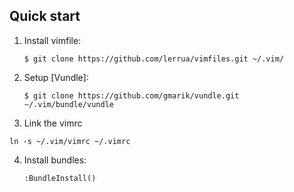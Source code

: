 ## Quick start

1. Install vimfile:

     ```
     $ git clone https://github.com/lerrua/vimfiles.git ~/.vim/
     ```

2. Setup [Vundle]:

     ```
     $ git clone https://github.com/gmarik/vundle.git ~/.vim/bundle/vundle
     ```

3. Link the vimrc

```
ln -s ~/.vim/vimrc ~/.vimrc
```

4. Install bundles:

     ```
     :BundleInstall()
     ```
